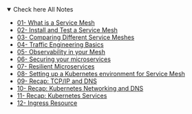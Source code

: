 
<details open style="margin-left: 33px">
<summary>Check here All Notes</summary>

 - [01- What is a Service Mesh](./70DaysExercises/01-Let's%20break%20down%20a%20Service%20Mesh.md)
 - [02- Install and Test a Service Mesh](./70DaysExercises/02-Install%20and%20Test%20a%20Service%20Mesh.md)
 - [03- Comparing Different Service Meshes](./70DaysExercises/03-Comparing%20Different%20Service%20Meshes.md)
 - [04- Traffic Engineering Basics](./70DaysExercises/04-Traffic%20Engineering%20Basics.md)
 - [05- Observability in your Mesh](./70DaysExercises/05-Observability%20in%20your%20Mesh.md)
 - [06- Securing your microservices](./70DaysExercises/06-Securing%20your%20microservices.md)
 - [07- Resilient Microservices](./70DaysExercises/07-Resilient%20Microservices.md)
 - [08- Setting up a Kubernetes environment for Service Mesh](./70DaysExercises/08-Setting%20up%20a%20Kubernetes%20environment%20for%20Service%20Mesh.md)
 - [09- Recap: TCP/IP and DNS](./70DaysExercises/09-Recap-TCPIP%20and%20DNS.md)
 - [10- Recap: Kubernetes Networking and DNS](./70DaysExercises/10-Recap-Kubernetes%20Networking%20and%20DNS.md)
 - [11- Recap: Kubernetes Services](./70DaysExercises/11-Recap-Kubernetes%20Services.md)
 - [12- Ingress Resource](./70DaysExercises/12-Ingress%20Resource.md)

</details>
